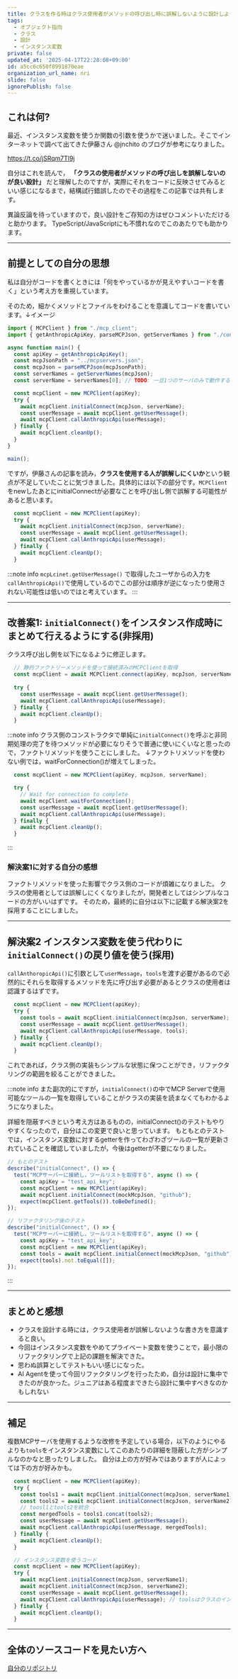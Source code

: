 ```yaml
---
title: クラスを作る時はクラス使用者がメソッドの呼び出し時に誤解しないように設計しよう
tags:
  - オブジェクト指向
  - クラス
  - 設計
  - インスタンス変数
private: false
updated_at: '2025-04-17T22:28:08+09:00'
id: a5cc6c650f8991870eae
organization_url_name: nri
slide: false
ignorePublish: false
---
```

## これは何?

最近、インスタンス変数を使うか関数の引数を使うかで迷いました。そこでインターネットで調べて出てきた伊藤さん @jnchito
 のブログが参考になりました。

https://t.co/jSRqm7Tl9j

自分はこれを読んで，
**「クラスの使用者がメソッドの呼び出しを誤解しないのが良い設計」**
だと理解したのですが，実際にそれをコードに反映させてみるといい感じになるまで，結構試行錯誤したのでその過程をこの記事では共有します。

異論反論を待っていますので，良い設計をご存知の方はぜひコメントいただけると助かります。
TypeScript/JavaScriptにも不慣れなのでこのあたりでも助かります。

---

## 前提としての自分の思想

私は自分がコードを書くときには「何をやっているかが見えやすいコードを書く」という考え方を重視しています。

そのため，細かくメソッドとファイルをわけることを意識してコードを書いています。↓イメージ

```index.ts
import { MCPClient } from "./mcp_client";
import { getAnthropicApiKey, parseMCPJson, getServerNames } from "./config";

async function main() {
  const apiKey = getAnthropicApiKey();
  const mcpJsonPath = "../mcpservers.json";
  const mcpJson = parseMCPJson(mcpJsonPath);
  const serverNames = getServerNames(mcpJson);
  const serverName = serverNames[0]; // TODO: 一旦1つのサーバのみで動作するようにする

  const mcpClient = new MCPClient(apiKey);
  try {
    await mcpClient.initialConnect(mcpJson, serverName);
    const userMessage = await mcpClient.getUserMessage();
    await mcpClient.callAnthropicApi(userMessage);
  } finally {
    await mcpClient.cleanUp();
  }
}

main();
```

ですが，伊藤さんの記事を読み，**クラスを使用する人が誤解しにくいか**という観点が不足していたことに気づきました。具体的には以下の部分です。`MCPClient`をnewしたあとにinitialConnectが必要なことを呼び出し側で誤解する可能性があると思います。

```index.ts
  const mcpClient = new MCPClient(apiKey);
  try {
    await mcpClient.initialConnect(mcpJson, serverName);
    const userMessage = await mcpClient.getUserMessage();
    await mcpClient.callAnthropicApi(userMessage);
  } finally {
    await mcpClient.cleanUp();
  }
```

:::note info
`mcpLcinet.getUserMessage()`
で取得したユーザからの入力を`callAnthropicApi()`で使用しているのでこの部分は順序が逆になったり使用されない可能性は低いのではと考えています。
:::

---

## 改善案1: `initialConnect()`をインスタンス作成時にまとめて行えるようにする(非採用)

クラス呼び出し側を以下になるように修正します。

```index.ts
  // 静的ファクトリーメソッドを使って接続済みのMCPClientを取得
  const mcpClient = await MCPClient.connect(apiKey, mcpJson, serverName);
  
  try {
    const userMessage = await mcpClient.getUserMessage();
    await mcpClient.callAnthropicApi(userMessage);
  } finally {
    await mcpClient.cleanUp();
  }
```

:::note info
クラス側のコンストラクタで単純に`initialConnect()`を呼ぶと非同期処理の完了を待つメソッドが必要になりそうで普通に使いにくいなと思ったので，ファクトリメソッドを使うことにしました。
↓ファクトリメソッドを使わない例では，waitForConnection()が増えてしまった。

```index.ts
  const mcpClient = new MCPClient(apiKey, mcpJson, serverName);

  try {
    // Wait for connection to complete
    await mcpClient.waitForConnection();
    const userMessage = await mcpClient.getUserMessage();
    await mcpClient.callAnthropicApi(userMessage);
  } finally {
    await mcpClient.cleanUp();
  }
```
:::

### 解決案1に対する自分の感想

ファクトリメソッドを使った影響でクラス側のコードが煩雑になりました。
クラスの使用者としては誤解しにくくなりましたが，開発者としてはシンプルなコードの方がいいはずです。
そのため，最終的に自分は以下に記載する解決案2を採用することにしました。

---

## 解決案2 インスタンス変数を使う代わりに`initialConnect()`の戻り値を使う(採用)

`callAnthoropicApi()`に引数として`userMessage`，`tools`を渡す必要があるので必然的にそれらを取得するメソッドを先に呼び出す必要があるとクラスの使用者は認識するはずです。

```index.ts
  const mcpClient = new MCPClient(apiKey);
  try {
    const tools = await mcpClient.initialConnect(mcpJson, serverName);
    const userMessage = await mcpClient.getUserMessage();
    await mcpClient.callAnthropicApi(userMessage, tools);
  } finally {
    await mcpClient.cleanUp();
  }
```

これであれば，クラス側の実装もシンプルな状態に保つことができ，リファクタリングの範囲を絞ることができました。

:::note info
また副次的にですが，`initialConnect()`の中でMCP Serverで使用可能なツールの一覧を取得していることがクラスの実装を読まなくてもわかるようになりました。

詳細を隠蔽すべきという考え方はあるものの，initialConnect()のテストもやりやすくなったので，自分はこの変更で良いと思っています。
もともとのテストでは，インスタンス変数に対するgetterを作ってわざわざツールの一覧が更新されていることを確認していましたが，今後はgetterが不要になりました。

```mcp_clinet.test.ts
// もとのテスト
describe("initialConnect", () => {
  test("MCPサーバーに接続し，ツールリストを取得する", async () => {
    const apiKey = "test_api_key";
    const mcpClient = new MCPClient(apiKey);
    await mcpClient.initialConnect(mockMcpJson, "github");
    expect(mcpClient.getTools()).toBeDefined();
});
```

```mcp_client.test.ts
// リファクタリング後のテスト
describe("initialConnect", () => {
  test("MCPサーバーに接続し，ツールリストを取得する", async () => {
    const apiKey = "test_api_key";
    const mcpClient = new MCPClient(apiKey);
    const tools = await mcpClient.initialConnect(mockMcpJson, "github");
    expect(tools).not.toEqual([]);
});
```
:::

---

## まとめと感想

- クラスを設計する時には，クラス使用者が誤解しないような書き方を意識すると良い。
- 今回はインスタンス変数をやめてプライベート変数を使うことで，最小限のリファクタリングで上記の課題を解決できた。
- 思わぬ誤算としてテストもいい感じになった。
- AI Agentを使って今回リファクタリングを行ったため，自分は設計に集中できたのが良かった。ジュニアはある程度まできたら設計に集中すべきなのかもしれない

---

## 補足

複数MCPサーバを使用するような改修を予定している場合，以下のようにやるよりも`tools`をインスタンス変数にしてこのあたりの詳細を隠蔽した方がシンプルなのかなと思ったりしました。
自分は上の方が好みではありますが人によっては下の方が好みかも。

```index.ts
  const mcpClient = new MCPClient(apiKey);
  try {
    const tools1 = await mcpClient.initialConnect(mcpJson, serverName1);
    const tools2 = await mcpClient.initialConnect(mcpJson, serverName2);
    // toosl1とtools2を統合
    const mergedTools = tools1.concat(tools2);
    const userMessage = await mcpClient.getUserMessage();
    await mcpClient.callAnthropicApi(userMessage, mergedTools);
  } finally {
    await mcpClient.cleanUp();
  }
```

```ts
  // インスタンス変数を使うコード
  const mcpClient = new MCPClient(apiKey);
  try {
    await mcpClient.initialConnect(mcpJson, serverName1);
    await mcpClient.initialConnect(mcpJson, serverName2);
    const userMessage = await mcpClient.getUserMessage();
    await mcpClient.callAnthropicApi(userMessage); // toolsはクラスのインスタンス変数から取得して使用する。
  } finally {
    await mcpClient.cleanUp();
  }
```

---

## 全体のソースコードを見たい方へ

[自分のリポジトリ](https://github.com/RyosukeDTomita/mcp_tool_poisoning_attacks/commit/7615c7d1d9b53f34c9393cf39433b6594ad1851b)
